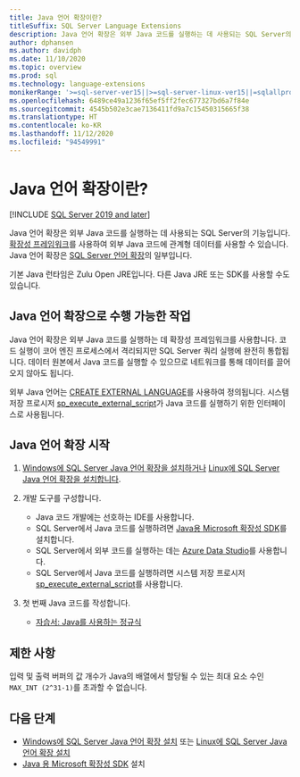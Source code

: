 ```yaml
---
title: Java 언어 확장이란?
titleSuffix: SQL Server Language Extensions
description: Java 언어 확장은 외부 Java 코드를 실행하는 데 사용되는 SQL Server의 기능입니다. 확장성 프레임워크를 사용하여 외부 Java 코드에 관계형 데이터를 사용할 수 있습니다.
author: dphansen
ms.author: davidph
ms.date: 11/10/2020
ms.topic: overview
ms.prod: sql
ms.technology: language-extensions
monikerRange: '>=sql-server-ver15||>=sql-server-linux-ver15||=sqlallproducts-allversions'
ms.openlocfilehash: 6489ce49a1236f65ef5ff2fec677327bd6a7f84e
ms.sourcegitcommit: 4545b502e3cae7136411fd9a7c15450315665f38
ms.translationtype: HT
ms.contentlocale: ko-KR
ms.lasthandoff: 11/12/2020
ms.locfileid: "94549991"
---
```

# <a name="what-is-java-language-extension"></a>Java 언어 확장이란?
[!INCLUDE [SQL Server 2019 and later](../includes/applies-to-version/sqlserver2019.md)]

Java 언어 확장은 외부 Java 코드를 실행하는 데 사용되는 SQL Server의 기능입니다. [확장성 프레임워크](concepts/extensibility-framework.md)를 사용하여 외부 Java 코드에 관계형 데이터를 사용할 수 있습니다. Java 언어 확장은 [SQL Server 언어 확장](language-extensions-overview.md)의 일부입니다.

기본 Java 런타임은 Zulu Open JRE입니다. 다른 Java JRE 또는 SDK를 사용할 수도 있습니다.

## <a name="what-you-can-do-with-the-java-language-extension"></a>Java 언어 확장으로 수행 가능한 작업

Java 언어 확장은 외부 Java 코드를 실행하는 데 확장성 프레임워크를 사용합니다. 코드 실행이 코어 엔진 프로세스에서 격리되지만 SQL Server 쿼리 실행에 완전히 통합됩니다. 데이터 원본에서 Java 코드를 실행할 수 있으므로 네트워크를 통해 데이터를 끌어오지 않아도 됩니다.

외부 Java 언어는 [CREATE EXTERNAL LANGUAGE](https://docs.microsoft.com/sql/t-sql/statements/create-external-language-transact-sql)를 사용하여 정의됩니다. 시스템 저장 프로시저 [sp_execute_external_script](https://docs.microsoft.com/sql/relational-databases/system-stored-procedures/sp-execute-external-script-transact-sql)가 Java 코드를 실행하기 위한 인터페이스로 사용됩니다.

## <a name="get-started-with-java-language-extension"></a>Java 언어 확장 시작

1. [Windows에 SQL Server Java 언어 확장을 설치하거나](install/windows-java.md) [Linux에 SQL Server Java 언어 확장을 설치합니다](../linux/sql-server-linux-setup-language-extensions-java.md).

1. 개발 도구를 구성합니다.

    + Java 코드 개발에는 선호하는 IDE를 사용합니다.
    + SQL Server에서 Java 코드를 실행하려면 [Java용 Microsoft 확장성 SDK](how-to/extensibility-sdk-java-sql-server.md)를 설치합니다.
    + SQL Server에서 외부 코드를 실행하는 데는 [Azure Data Studio](../azure-data-studio/what-is.md)를 사용합니다.
    + SQL Server에서 Java 코드를 실행하려면 시스템 저장 프로시저 [sp_execute_external_script](https://docs.microsoft.com/sql/relational-databases/system-stored-procedures/sp-execute-external-script-transact-sql)를 사용합니다.

1. 첫 번째 Java 코드를 작성합니다.

    + [자습서: Java를 사용하는 정규식](tutorials/search-for-string-using-regular-expressions-in-java.md)

## <a name="limitations"></a>제한 사항

입력 및 출력 버퍼의 값 개수가 Java의 배열에서 할당될 수 있는 최대 요소 수인 `MAX_INT (2^31-1)`를 초과할 수 없습니다.

## <a name="next-steps"></a>다음 단계

+ [Windows에 SQL Server Java 언어 확장 설치](install/windows-java.md) 또는 [Linux에 SQL Server Java 언어 확장 설치](../linux/sql-server-linux-setup-language-extensions-java.md)
+ [Java 용 Microsoft 확장성 SDK](how-to/extensibility-sdk-java-sql-server.md) 설치
